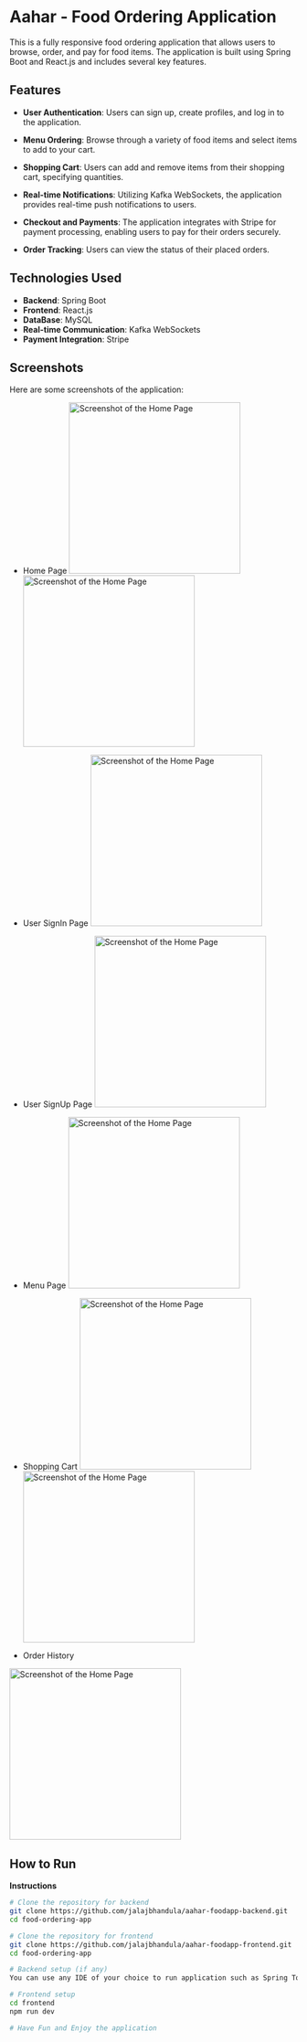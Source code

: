 # Aahar - Food Ordering Application

This is a fully responsive food ordering application that allows users to browse, order, and pay for food items. The application is built using Spring Boot and React.js and includes several key features.

## Features

- **User Authentication**: Users can sign up, create profiles, and log in to the application.

- **Menu Ordering**: Browse through a variety of food items and select items to add to your cart.

- **Shopping Cart**: Users can add and remove items from their shopping cart, specifying quantities.

- **Real-time Notifications**: Utilizing Kafka WebSockets, the application provides real-time push notifications to users.

- **Checkout and Payments**: The application integrates with Stripe for payment processing, enabling users to pay for their orders securely.

- **Order Tracking**: Users can view the status of their placed orders.

## Technologies Used

- **Backend**: Spring Boot
- **Frontend**: React.js
- **DataBase**: MySQL
- **Real-time Communication**: Kafka WebSockets
- **Payment Integration**: Stripe

## Screenshots

Here are some screenshots of the application:

- Home Page
   <img src="https://github.com/jalajbhandula/aahar-foodapp-backend/blob/main/src/main/resources/static/Aahar%20-%20Food%20Application%20Images/Screenshot%20(87).png" alt="Screenshot of the Home Page" width="300" />
  <img src="https://github.com/jalajbhandula/aahar-foodapp-backend/blob/main/src/main/resources/static/Aahar%20-%20Food%20Application%20Images/Mobile%20HomePage.png" alt="Screenshot of the Home Page" width="300" />

- User SignIn Page
  <img src="https://github.com/jalajbhandula/aahar-foodapp-backend/blob/main/src/main/resources/static/Aahar%20-%20Food%20Application%20Images/Screenshot%20(85).png" alt="Screenshot of the Home Page" width="300" />

- User SignUp Page
  <img src="https://github.com/jalajbhandula/aahar-foodapp-backend/blob/main/src/main/resources/static/Aahar%20-%20Food%20Application%20Images/Screenshot%20(86).png" alt="Screenshot of the Home Page" width="300" />

- Menu Page
   <img src="https://github.com/jalajbhandula/aahar-foodapp-backend/blob/main/src/main/resources/static/Aahar%20-%20Food%20Application%20Images/Mobile%20Menu.png" alt="Screenshot of the Home Page" width="300" />
    
- Shopping Cart
   <img src="https://github.com/jalajbhandula/aahar-foodapp-backend/blob/main/src/main/resources/static/Aahar%20-%20Food%20Application%20Images/Mobile%20Cart.png" alt="Screenshot of the Home Page" width="300" />
   <img src="https://github.com/jalajbhandula/aahar-foodapp-backend/blob/main/src/main/resources/static/Aahar%20-%20Food%20Application%20Images/Mobile%20Add%20To%20Cart.png" alt="Screenshot of the Home Page" width="300" />

- Order History
 <img src="https://github.com/jalajbhandula/aahar-foodapp-backend/blob/main/src/main/resources/static/Aahar%20-%20Food%20Application%20Images/Mobile%20Orders.png" alt="Screenshot of the Home Page" width="300" />
 
## How to Run

**Instructions**

```bash
# Clone the repository for backend
git clone https://github.com/jalajbhandula/aahar-foodapp-backend.git
cd food-ordering-app

# Clone the repository for frontend
git clone https://github.com/jalajbhandula/aahar-foodapp-frontend.git
cd food-ordering-app

# Backend setup (if any)
You can use any IDE of your choice to run application such as Spring Tool Suite (STS).

# Frontend setup
cd frontend
npm run dev

# Have Fun and Enjoy the application
